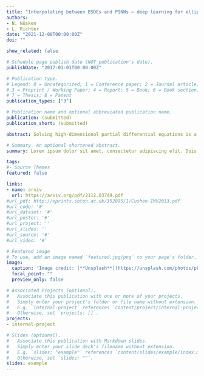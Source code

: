 ```yaml
---
title: "Interpolating between BSDEs and PINNs – deep learning for elliptic and parabolic boundary value problems"
authors:
- N. Nüsken
- L. Richter
date: "2021-12-08T00:00:00Z"
doi: ""

show_related: false

# Schedule page publish date (NOT publication's date).
publishDate: "2017-01-01T00:00:00Z"

# Publication type.
# Legend: 0 = Uncategorized; 1 = Conference paper; 2 = Journal article;
# 3 = Preprint / Working Paper; 4 = Report; 5 = Book; 6 = Book section;
# 7 = Thesis; 8 = Patent
publication_types: ["3"]

# Publication name and optional abbreviated publication name.
publication: (submitted)
publication_short: (submitted)

abstract: Solving high-dimensional partial differential equations is a recurrent challenge in economics, science and engineering. In recent years, a great number of computational approaches have been developed, most of them relying on a combination of Monte Carlo sampling and deep learning based approximation. For elliptic and parabolic problems, existing methods can broadly be classified into those resting on reformulations in terms of *backward stochastic differential equations* (BSDEs) and those aiming to minimize a regression-type L2-error (*physics-informed neural networks*, PINNs). In this paper, we review the literature and suggest a methodology based on the novel diffusion loss that interpolates between BSDEs and PINNs. Our contribution opens the door towards a unified understanding of numerical approaches for high-dimensional PDEs, as well as for implementations that combine the strengths of BSDEs and PINNs. We also provide generalizations to eigenvalue problems and perform extensive numerical studies, including calculations of the ground state for nonlinear Schrödinger operators and committor functions relevant in molecular dynamics.

# Summary. An optional shortened abstract.
summary: Lorem ipsum dolor sit amet, consectetur adipiscing elit. Duis posuere tellus ac convallis placerat. Proin tincidunt magna sed ex sollicitudin condimentum.

tags:
#- Source Themes
featured: false

links:
- name: arxiv
  url: https://arxiv.org/pdf/2112.03749.pdf
#url_pdf: http://eprints.soton.ac.uk/352095/1/Cushen-IMV2013.pdf
#url_code: '#'
#url_dataset: '#'
#url_poster: '#'
#url_project: ''
#url_slides: ''
#url_source: '#'
#url_video: '#'

# Featured image
# To use, add an image named `featured.jpg/png` to your page's folder. 
image:
  caption: 'Image credit: [**Unsplash**](https://unsplash.com/photos/pLCdAaMFLTE)'
  focal_point: ""
  preview_only: false

# Associated Projects (optional).
#   Associate this publication with one or more of your projects.
#   Simply enter your project's folder or file name without extension.
#   E.g. `internal-project` references `content/project/internal-project/index.md`.
#   Otherwise, set `projects: []`.
projects:
- internal-project

# Slides (optional).
#   Associate this publication with Markdown slides.
#   Simply enter your slide deck's filename without extension.
#   E.g. `slides: "example"` references `content/slides/example/index.md`.
#   Otherwise, set `slides: ""`.
slides: example
---
```

